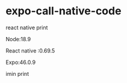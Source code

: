 # expo-call-native-code
react native print

Node:18.9

React native :0.69.5

Expo:46.0.9

imin print
